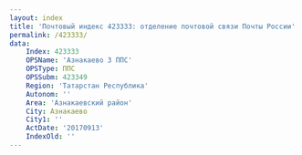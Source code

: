 ```yaml
---
layout: index
title: 'Почтовый индекс 423333: отделение почтовой связи Почты России'
permalink: /423333/
data:
    Index: 423333
    OPSName: 'Азнакаево 3 ППС'
    OPSType: ППС
    OPSSubm: 423349
    Region: 'Татарстан Республика'
    Autonom: ''
    Area: 'Азнакаевский район'
    City: Азнакаево
    City1: ''
    ActDate: '20170913'
    IndexOld: ''
---
```

